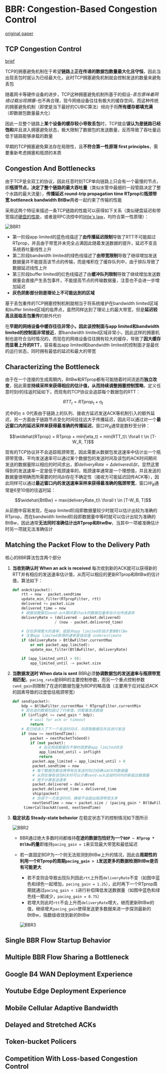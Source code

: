 # BBR: Congestion-Based Congestion Control

[original paper](https://dl.acm.org/doi/abs/10.1145/3012426.3022184)

## TCP Congestion Control

[brief](https://github.com/JasonYuchen/notes/blob/master/tcpip1/16.TCP_Congestion.md)

TCP的拥塞避免机制在于希望**链路上正在传递的数据包数量最大化且守恒**，因此当出现丢包时就认为已经最大化，此时TCP拥塞避免机制就会控制发送的数量来避免丢包

随着网卡等硬件设备的进步，TCP这种拥塞避免机制所基于的假设-*丢包意味着网络过载出现拥塞*-也不再合理，现今网络设备往往有极大的缓存空间，而这种传统的拥塞避免机制（即使是当下最好的CUBIC算法）倾向于将**所有缓存都填充满**（即数据包数量最大化）

因此一旦整个链路上**某个设备的缓存较小导致丢包**时，TCP就会**误认为是链路已经饱和**并且进入拥塞避免状态，极大限制了数据包的发送数量，反而导致了吞吐量远低于链路能够承载的数量

早期的TCP拥塞避免算法存在局限性，且**不符合第一性原理 first principles**，需要重新考虑拥塞和瓶颈的本质

## Congestion And Bottlenecks

由于TCP是全双工的协议，因此任意时刻TCP单向链路上只会有一个最慢的节点，即**瓶颈节点，决定了整个链路的最大吞吐量**（类似水管中最细的一段管路决定了整个水路的最大流量），**传播延迟 round-trip propagation time RTprop**和**瓶颈带宽 bottleneck bandwidth BtlBw**两者一起约束了传输的性能

采用这两个特征来描述一条TCP链路的性能可以获得如下关系（类似硬盘延迟和带宽描述[硬盘的性能](https://github.com/JasonYuchen/notes/blob/master/seastar/Disk_IO_Scheduler.md#part-iv-新调度器-new-io-scheduler)，或者是RPC流控中的[little's law](https://github.com/JasonYuchen/notes/blob/master/brpc/flow_control.md#littles-law)，均符合第一性原理）：

![BBR1](images/BBR1.png)

- 第一阶段app limited的蓝色线描述了**由传播延迟限制**导致了RTT不可能超过RTprop，并且由于带宽并未完全占满因此随着发送数据的提升，延迟不变且系统吞吐量线性上升
- 第二阶段bandwidth limited的绿色线描述了**由带宽限制**导致了继续增加发送数据量并不能提高该节点的传输，而是堆积在了缓存队列中，由于排队导致了数据延迟线性上升
- 第三阶段buffer limited的红色线描述了由**缓冲队列限制**导致了继续增加发送数据量会直接产生丢包事件，不能提高节点的传输数据量，注意也不会进一步增加延迟
- **灰色阴影部分则是理论上不可能达到的区域**

基于丢包重传的TCP拥塞控制机制就相当于将系统维护在bandwidth limited区域和buffer limited区域的临界点，虽然同样达到了理论上的最大带宽，但是**延迟较高且面临丢包重传**的额外代价

在**早期的网络设备中缓存往往非常小，因此该控制面与app limited和bandwidth limited的控制面非常接近**，即bandwidth limited区域非常小，因此这样的拥塞机制也是符合当时情况的，而现在的网络设备往往拥有较大的缓存，导致了**因大缓存而显著上升的RTT**，容易看出app limited和bandwidth limited的控制面才是最优的运行状态，同时拥有最低的延迟和最大的带宽

## Characterizing the Bottleneck

由于在一个连接的生成周期内，BtlBw和RTprop都有可能随着时间流逝而**独立改变**，因此需要**持续采样来获得相应的估计值，从而持续调整拥塞控制策略**，定义任意时刻$t$的往返时延如下，而现有的TCP协议会追踪每个数据包的RTT：

```math
RTT_t = RTprop_t + \eta_t
```

式中的$\eta \ge 0$代表由于链路上的队列、接收方延迟发送ACK等机制引入的额外延迟，另一方面由于链路节点变化时间往往远大于传播延迟，因此可以通过对一个**最近窗口内的延迟采样来获得最准确的传播延迟**，窗口$W_R$通常是数秒至分钟：

```math
\widehat{RTprop} = RTprop + min(\eta_t) = min(RTT_t)\  \forall t \in [T-W_R, T]
```

现有的TCP协议并不会追踪瓶颈带宽，因此需要从数据包发送速率中估计出一个瓶颈带宽值，平均发送速率可以通过某个数据包的发送时间及该包的ACK时间期间发送的数据量除以相应的时间求出，即$deliveryRate=\Delta delivered/\Delta t$，显然这里得到的发送速率一定是低于瓶颈速率的，瓶颈速率通常是一个理想值，并且发送的数据量很明确而所需要的时间$\Delta t$存在不确定性（接收方可能延迟回传ACK等），因此同样可以通过**最近窗口内的发送速率采样来获得最准确的瓶颈带宽**，窗口$W_B$通常是6至10倍的往返时延：

```math
\widehat{BtlBw} = max(deliveryRate_t)\ \forall t \in [T-W_B, T]
```

从前图中容易发现，在app limited阶段即数据量较少时就可以估计出较为准确的RTprop，而在bandwidth limited阶段即数据量中等时就可以估计出较为准确的BtlBw，因此通常**无法同时准确估计出RTprop和BtwBw**，当其中一项被准确估计时另一项就无法准确估计

## Matching the Packet Flow to the Delivery Path

核心的BBR算法包含两个部分

1. **当收到确认时 When an ack is received**
   每次收到新的ACK就可以获得新的RTT并有相应的发送速率估计值，从而可以相应的更新RTprop和BtlBw的估计值，算法如下：

   ```python
   def onAck(packet):
       rtt = now - packet.sendtime
       update_min_filter(RTpropFilter, rtt)
       delivered += packet.size
       delivered_time = now
       # 根据该数据包send-ack期间累计ack的数据包量来估计出传递速率
       deliveryRate = (delivered - packet.delivered)
                      / (now - packet.delivered_time)

       # 仅在获得更大的速率，或是非app limited阶段才更新BtlBw
       # 注意app limited获得的速率是低估值 underestimate
       if (deliveryRate > BtlBwFilter.currentMax
           or not packet.app_limited):
           update_max_filter(BtlBwFilter, deliveryRate)

       if (app_limited_until > 0):
           app_limited_until -= packet.size
   ```

2. **当数据发送时 When data is sent**
   BBR必须**协调数据包的发送速率与瓶颈带宽相匹配**，`pacing_rate`是BBR的主要控制参数，而另一个重点控制参数`cwnd_gain`则限制了在途的数据包量为BDP的略高值（主要用于应对延迟ACK的因素导致的过度低估瓶颈带宽）

   ```python
   def send(packet):
       bdp = BtlBwFilter.currentMax * RTpropFilter.currentMin
       # 若在途的数据包超过了约束值，则暂缓发送数据
       if (inflight >= cwnd_gain * bdp):
           # wait for ack or timeout
           return
       # 若已经进入了下一个发送时间点，则获取数据包并且进行发送
       if (now >= nextSendTime):
           packet = nextPacketToSend()
           if (not packet):
               # 在应用层数据包不够时就更新app_limited状态
               app_limited_until = inflight
               return
            packet.app_limited = app_limited_until > 0
            packet.sendtime = now
            # 每个数据包都会携带有在发送时刻已经确认ACK的数据量
            # 从而在接收该包ACK时可以计算send-ack这段时间内的新抵达数据量
            # 用于计算发送速率
            packet.delivered = delivered
            packet.delivered_time = delivered_time
            ship(packet)
            # 协调下一次发送时间，确保不会超出瓶颈带宽太多
            nextSendTime = now + packet.size / (pacing_gain * BtlBwFilter.currentMax)
        timerCallbackAt(send, nextSendTime)
   ```

3. **稳定状态 Steady-state behavior**
   在稳定状态下的控制情况如下图所示

   ![BBR2](images/BBR2.png)

   - BBR通过绝大多数时间都维持**在途的数据包恰好为一个`BDP ~ RTprop * BtlBw`的量**即维持`pacing_gain = 1`来实现最大带宽和最低延迟
   - 若一直固定BDP为一个则无法观测到BtlBw上升的情况，因此会**周期性的利用一个RTprop的周期`pacing_gain > 1`发送更多的数据检测BtlBw是否有可能更大**
     - 若不变则会导致出现队列因此`rtt`上升而`deliveryRate`不变（如图中蓝色和绿色一起增加，`pacing_gain = 1.25`），此时再下一个RTprop周期就通过`pacing_gain < 1`进行补偿降低发送数据量（如图中蓝色和绿色线一期减少，`pacing_gain = 0.75`）
     - 若增大则此时`rtt`不会上升而`deliveryRate`增大，继而更新BtlBw的值，继续增大`pacing_gain`使得发送更多数据来进一步探测最新的BtlBw，指数级收敛到新的BtlBw

     ![BBR3](images/BBR3.png)

## Single BBR Flow Startup Behavior

## Multiple BBR Flow Sharing a Bottleneck

## Google B4 WAN Deployment Experience

## Youtube Edge Deployment Experience

## Mobile Cellular Adaptive Bandwidth

## Delayed and Stretched ACKs

## Token-bucket Policers

## Competition With Loss-based Congestion Control
